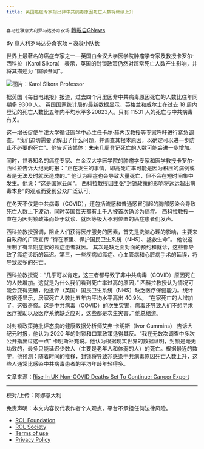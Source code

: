 ```yaml
---
title: 英国癌症专家指出非中共病毒原因死亡人数将继续上升
---
```

`喜马拉雅意大利罗马达芬奇农场` [轉載自GNews](https://gnews.org/zh-hans/1686555/)

By 意大利罗马达芬奇农场 – 袅袅小队长

世界上最著名的癌症专家之一––­英国白金汉大学医学院肿瘤学专家及教授卡罗尔·西科拉（Karol Sikora） 表示，英国的封锁政策仍然对超常死亡人数产生影响，并将其描述为 “国家丑闻”。

![](https://assets.gnews.org/wp-content/uploads/2021/11/karol-sikora.jpg-1.jpeg)图片：Karol Sikora Professor

据英国《每日电讯报》报道，过去四个月里因非中共病毒原因死亡的人数比往年同期多 9300 人。 英国国家统计局的最新数据显示，英格兰和威尔士在过去 18 周内登记的死亡人数比五年内平均水平多20823人。只有 11531 人的死亡与中共病毒有关。

这一增长促使牛津大学循证医学中心主任卡尔·赫内汉教授等专家呼吁进行紧急调查。“我们迫切需要了解出了什么问题，并调查其根本原因，以确定可以进一步防止不必要的死亡”。他告诉该媒体：未来几周登记死亡的人数可能会进一步增加。

同时，世界知名的癌症专家、白金汉大学医学院的肿瘤学专家和医学教授卡罗尔·西科拉告诉大纪元时报：“正在发生的事情，即高死亡率可能是因为积压的病例或者是无法及时就医造成的。” 他认为癌症也会导致大量死亡，但不会在短时间集中发生。他说：“这是国家丑闻”。 西科拉教授因主张“封锁政策的影响将远远超出病毒本身”的观点而受到公众广泛认可。

在冬天不仅是中共病毒（COVID），还包括流感和普通感冒引起的胸部感染会导致死亡人数上下波动，同时英国每天都有上千人被首次确诊为癌症。 西科拉教授一直在为因封锁政策而处于就诊、就医等极大不利位置的癌症患者们发声。

西科拉教授强调，阻止人们获得医疗服务的因素，首先是洗脑心理的影响，主要来自政府的广泛宣传 “待在家里、保护国民卫生系统（NHS）、拯救生命”。 他说这压制了有早期症状的癌症患者就医。 其次是缺乏面对面的预约和就诊，这些都导致了癌症诊断的延迟。第三，一些疾病如癌症、心血管病和心脏病手术的延误，将导致过多的死亡。

西科拉教授说：“几乎可以肯定，这三者都导致了非中共病毒（COVID）原因死亡的人数增加。这就是为什么我们看到死亡率过高的原因，” 西科拉教授认为情况可能会变得更糟，他批评（英国）国民卫生系统（NHS）缺乏医疗保健能力。统计数据还显示，居家死亡人数比五年内平均水平高出 40.9%。 “在家死亡的人增加了，这很奇怪。这是中共病毒（COVID）的次生灾害，病毒还导致人们不想寻求医疗援助以及医疗系统缺乏应对，这些都是次生灾害，” 他总结道。

对封锁政策持批评态度的健康数据分析师艾弗·卡明斯（Ivor Cummins） 告诉大纪元时报，他认为 2020 年的封锁和口罩政策适得其反。“我在无数次调查中多次公开指出过这一点” 卡明斯补充说。他认为根据现实世界的数据证明，封锁是毫无功效的，最多只能延迟少数人（主要是老年人和体弱的人）的死亡。根据最近的数字，他预测：随着时间的推移，封锁将导致非感染中共病毒原因死亡人数上升，这些人通常比感染中共病毒患者的平均年龄年轻得多。

文章来源：[Rise In UK Non-COVID Deaths Set To Continue: Cancer Expert](https://www.zerohedge.com/medical/rise-uk-non-covid-deaths-set-continue-cancer-expert)

* * *

校对/上传：阿娜意大利

 

免责声明：本文内容仅代表作者个人观点，平台不承担任何法律风险。

- [ROL Foundation](https://rolfoundation.org/)
- [ROL Society](https://rolsociety.org/)
- [Terms of use](https://gnews.org/terms-of-use-3/)
- [Privacy Policy](https://gnews.org/privacy-policy/)
